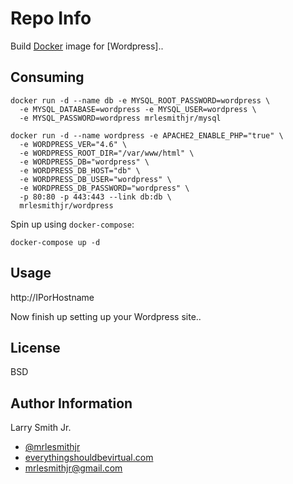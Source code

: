 Repo Info
=========
Build [Docker] image for [Wordpress]..

Consuming
---------
```
docker run -d --name db -e MYSQL_ROOT_PASSWORD=wordpress \
  -e MYSQL_DATABASE=wordpress -e MYSQL_USER=wordpress \
  -e MYSQL_PASSWORD=wordpress mrlesmithjr/mysql
```
```
docker run -d --name wordpress -e APACHE2_ENABLE_PHP="true" \
  -e WORDPRESS_VER="4.6" \
  -e WORDPRESS_ROOT_DIR="/var/www/html" \
  -e WORDPRESS_DB="wordpress" \
  -e WORDPRESS_DB_HOST="db" \
  -e WORDPRESS_DB_USER="wordpress" \
  -e WORDPRESS_DB_PASSWORD="wordpress" \
  -p 80:80 -p 443:443 --link db:db \
  mrlesmithjr/wordpress
```
Spin up using `docker-compose`:
```
docker-compose up -d
```

Usage
-----
http://IPorHostname

Now finish up setting up your Wordpress site..

License
-------

BSD

Author Information
------------------

Larry Smith Jr.
- [@mrlesmithjr]
- [everythingshouldbevirtual.com]
- [mrlesmithjr@gmail.com]


[Ansible]: <https://www.ansible.com/>
[Docker]: <https://www.docker.com>
[@mrlesmithjr]: <https://twitter.com/mrlesmithjr>
[everythingshouldbevirtual.com]: <http://everythingshouldbevirtual.com>
[mrlesmithjr@gmail.com]: <mailto:mrlesmithjr@gmail.com>
